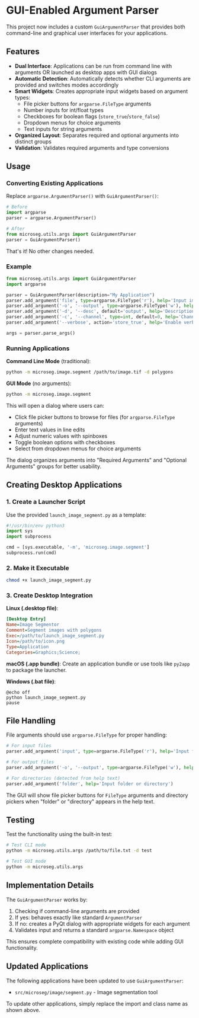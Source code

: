 # GUI-Enabled Argument Parser

This project now includes a custom `GuiArgumentParser` that provides both command-line and graphical user interfaces for your applications.

## Features

- **Dual Interface**: Applications can be run from command line with arguments OR launched as desktop apps with GUI dialogs
- **Automatic Detection**: Automatically detects whether CLI arguments are provided and switches modes accordingly
- **Smart Widgets**: Creates appropriate input widgets based on argument types:
  - File picker buttons for `argparse.FileType` arguments
  - Number inputs for int/float types
  - Checkboxes for boolean flags (`store_true`/`store_false`)
  - Dropdown menus for choice arguments
  - Text inputs for string arguments
- **Organized Layout**: Separates required and optional arguments into distinct groups
- **Validation**: Validates required arguments and type conversions

## Usage

### Converting Existing Applications

Replace `argparse.ArgumentParser()` with `GuiArgumentParser()`:

```python
# Before
import argparse
parser = argparse.ArgumentParser()

# After  
from microseg.utils.args import GuiArgumentParser
parser = GuiArgumentParser()
```

That's it! No other changes needed.

### Example

```python
from microseg.utils.args import GuiArgumentParser
import argparse

parser = GuiArgumentParser(description="My Application")
parser.add_argument('file', type=argparse.FileType('r'), help='Input image file')
parser.add_argument('-o', '--output', type=argparse.FileType('w'), help='Output file')
parser.add_argument('-d', '--desc', default='output', help='Description')
parser.add_argument('-c', '--channel', type=int, default=0, help='Channel number')
parser.add_argument('--verbose', action='store_true', help='Enable verbose output')

args = parser.parse_args()
```

### Running Applications

**Command Line Mode** (traditional):
```bash
python -m microseg.image.segment /path/to/image.tif -d polygons
```

**GUI Mode** (no arguments):
```bash
python -m microseg.image.segment
```

This will open a dialog where users can:
- Click file picker buttons to browse for files (for `argparse.FileType` arguments)
- Enter text values in line edits
- Adjust numeric values with spinboxes
- Toggle boolean options with checkboxes
- Select from dropdown menus for choice arguments

The dialog organizes arguments into "Required Arguments" and "Optional Arguments" groups for better usability.

## Creating Desktop Applications

### 1. Create a Launcher Script

Use the provided `launch_image_segment.py` as a template:

```python
#!/usr/bin/env python3
import sys
import subprocess

cmd = [sys.executable, '-m', 'microseg.image.segment']
subprocess.run(cmd)
```

### 2. Make it Executable

```bash
chmod +x launch_image_segment.py
```

### 3. Create Desktop Integration

**Linux (.desktop file)**:
```ini
[Desktop Entry]
Name=Image Segmentor
Comment=Segment images with polygons
Exec=/path/to/launch_image_segment.py
Icon=/path/to/icon.png
Type=Application
Categories=Graphics;Science;
```

**macOS (.app bundle)**:
Create an application bundle or use tools like `py2app` to package the launcher.

**Windows (.bat file)**:
```batch
@echo off
python launch_image_segment.py
pause
```

## File Handling

File arguments should use `argparse.FileType` for proper handling:

```python
# For input files
parser.add_argument('input', type=argparse.FileType('r'), help='Input file')

# For output files  
parser.add_argument('-o', '--output', type=argparse.FileType('w'), help='Output file')

# For directories (detected from help text)
parser.add_argument('folder', help='Input folder or directory')
```

The GUI will show file picker buttons for `FileType` arguments and directory pickers when "folder" or "directory" appears in the help text.

## Testing

Test the functionality using the built-in test:

```bash
# Test CLI mode
python -m microseg.utils.args /path/to/file.txt -d test

# Test GUI mode  
python -m microseg.utils.args
```

## Implementation Details

The `GuiArgumentParser` works by:

1. Checking if command-line arguments are provided
2. If yes: behaves exactly like standard `ArgumentParser`
3. If no: creates a PyQt dialog with appropriate widgets for each argument
4. Validates input and returns a standard `argparse.Namespace` object

This ensures complete compatibility with existing code while adding GUI functionality.

## Updated Applications

The following applications have been updated to use `GuiArgumentParser`:

- `src/microseg/image/segment.py` - Image segmentation tool

To update other applications, simply replace the import and class name as shown above. 